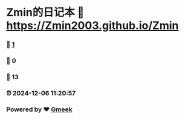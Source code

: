 # Zmin的日记本 :link: https://Zmin2003.github.io/Zmin 
### :page_facing_up: [1](https://Zmin2003.github.io/Zmin/tag.html) 
### :speech_balloon: 0 
### :hibiscus: 13 
### :alarm_clock: 2024-12-06 11:20:57 
### Powered by :heart: [Gmeek](https://github.com/Meekdai/Gmeek)
